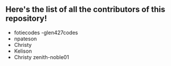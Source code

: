 ## Here's the list of all the contributors of  this repository!

- fotiecodes
-glen427codes 
- npateson
- Christy
- Kelison
- Christy
zenith-noble01 
